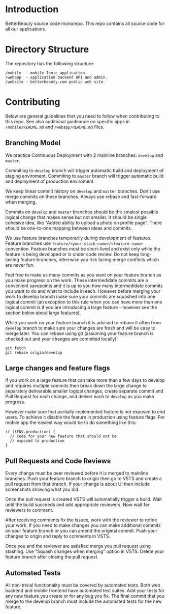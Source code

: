 # Introduction
BetterBeauty source code monorepo. This repo contains all source code for all our applications.

# Directory Structure

The repository has the following structure:
```
/mobile  - mobile Ionic application.
/webapp  - application backend API and admin.
/website - betterbeauty.com public web site.
```


# Contributing

Below are general guidelines that you need to follow
when contributing to this repo. See also additional guideance
on specific apps in `/mobile/README.md` and
`/webapp/README.md` files.

## Branching Model

We practice Continuous Deployment with 2 mainline branches:
`develop` and `master`.

Commiting to `develop` branch will trigger automatic build
and deployment of staging enviroment. Commiting to `master`
branch will trigger automatic build and deployment of
production enviroment.

We keep linear commit history on `develop` and `master` branches.
Don't use merge commits on these branches. Always use rebase and
fast-forward when merging.

Commits on `develop` and `master` branches should be the smalest
possible logical change that makes sense but not smaller. It should
be single cohesive idea, like "Added ability to upload a photo on
profile page". There should be one-to-one mapping between ideas
and commits.

We use feature branches temporarily during development
of features. Feature branches use
`feature/<your-slack-name>/<feature-name>` convention.
Feature branches must be short-lived and exist only while
the feature is being developed or is under code review.
Do not keep long-lasting feature branches, otherwise you
risk facing merge conflicts which are never fun.

Feel free to make as many commits as you want on your feature
branch as you make progress on the work. These intermedidate
commits are a convenient savepoints and it is up to you
how many intermedidate commits you want to do and what to
include in each. However before merging your work to develop
branch make sure your commits are squashed into one logical commit
(an exception to this rule when you can have more than one logical
commit is if you are introducing a large feature - however see
the section below about large features).

While you work on your feature branch it is advised to rebase it often
from `develop` branch to make sure your changes are fresh and will
be easy to merge later. You can rebase using git (assuming
your feature branch is checked out and your changes are commited
locally):

```
git fetch
git rebase origin/develop
```

## Large changes and feature flags

If you work on a large feature that can take more than a few
days to develop and requires multiple commits then break down
the large change to separately deliverable smaller logical changes,
create separate commit and Pull Request for each change,
and deliver each to `develop` as you make progress.

However make sure that partially implemented feature is not
exposed to end users. To achieve it disable the feature in production
using feature flags. For mobile app the easiest way would be
to do something like this:

```
if (!ENV.production) {
  // code for your new feature that should not be
  // exposed to production
}
```

## Pull Requests and Code Reviews

Every change must be peer reviewed before it is merged to mainline
branches. Push your feature branch to origin then go to VSTS
and create a pull request from that branch. If your change is
about UI then include screenshots showing what you did.

Once the pull request is created VSTS will automatially trigger
a build. Wait until the build succeeds and add appropriate
reviewers. Now wait for reviewers to comment.

After receiving comments fix the issues, work with the reviewer
to refine your work. If you need to make changes you can make
additional commits on your feature branch or you can amend the
original commit. Push your changes to origin and reply to comments
in VSTS.

Once you and the reviewer are satisfied merge you pull request
using stashing. Use "Squash changes when merging" option in VSTS.
Delete your feature branch after closing the pull request.

## Automated Tests

All non-trivial functionality must be covered by automated tests.
Both web backend and mobile frontend have automated test suites.
Add your tests for any new feature you create or for any bug you fix.
The final commit that you merge to the develop branch must include
the automated tests for the new feature.
